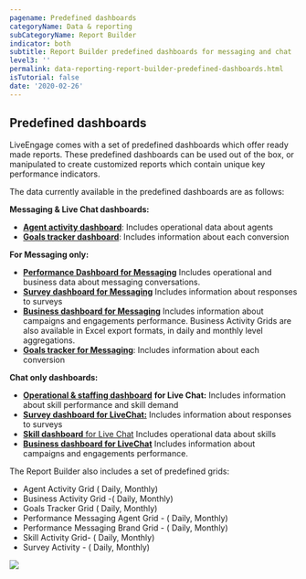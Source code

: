 ```yaml
---
pagename: Predefined dashboards
categoryName: Data & reporting
subCategoryName: Report Builder
indicator: both
subtitle: Report Builder predefined dashboards for messaging and chat
level3: ''
permalink: data-reporting-report-builder-predefined-dashboards.html
isTutorial: false
date: '2020-02-26'
---
```


## Predefined dashboards

LiveEngage comes with a set of predefined dashboards which offer ready made reports. These predefined dashboards can be used out of the box, or manipulated to create customized reports which contain unique key performance indicators.

The data currently available in the predefined dashboards are as follows:

**Messaging & Live Chat dashboards:**

* [**Agent activity dashboard**](data-reporting-messaging-messaging-dashboards-agent-activity-dashboard.html): Includes operational data about agents
* [**Goals tracker dashboard**](data-reporting-live-chat-chat-dashboards-goal-tracker-report.html): Includes information about each conversion

**For Messaging only:**

* [**Performance Dashboard for Messaging**](data-reporting-messaging-messaging-dashboards-performance-dashboard-for-messaging.html) Includes operational and business data about messaging conversations.
* [**Survey dashboard for Messaging**](data-reporting-messaging-messaging-dashboards-survey-dashboard-for-messaging.html)
Includes information about responses to surveys
* [**Business dashboard for Messaging**](data-reporting-messaging-messaging-dashboards-business-dashboard-for-messaging.html) Includes information about campaigns and engagements performance. Business Activity Grids are also available in Excel export formats, in daily and monthly level aggregations.
* [**Goals tracker for Messaging**](data-reporting-messaging-messaging-dashboards-goal-tracker-for-messaging.html): Includes information about each conversion


**Chat only dashboards:**

* [**Operational & staffing dashboard**](data-reporting-live-chat-chat-dashboards-operational-staffing-dashboard.html) **for Live Chat:** Includes information about skill performance and skill demand
* [**Survey dashboard for LiveChat:**](data-reporting-live-chat-chat-dashboards-survey-activity-dashboard.html) Includes information about responses to surveys
* [**Skill dashboard** for Live Chat](data-reporting-live-chat-chat-dashboards-skills-activity-dashboard.html) Includes operational data about skills
* [**Business dashboard for LiveChat**](https://knowledge.liveperson.com/data-reporting-live-chat-chat-dashboards-business-dashboard-and-grid-for-live-chat.html) Includes information about campaigns and engagements performance.

The Report Builder also includes a set of predefined grids:
* Agent Activity Grid ( Daily, Monthly)
* Business Activity Grid -( Daily, Monthly)
* Goals Tracker Grid ( Daily, Monthly)
* Performance Messaging Agent Grid - ( Daily, Monthly)
* Performance Messaging Brand Grid - ( Daily, Monthly)
* Skill Activity Grid- ( Daily, Monthly)
* Survey Activity - ( Daily, Monthly)

![](img/RB_grids.png)

